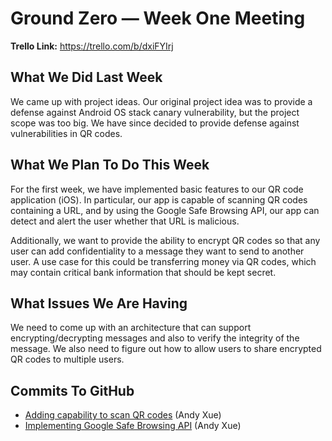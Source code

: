 # Ground Zero — Week One Meeting

**Trello Link:** https://trello.com/b/dxiFYIrj

## What We Did Last Week

We came up with project ideas. Our original project idea was to provide a
defense against Android OS stack canary vulnerability, but the project scope was
too big. We have since decided to provide defense against vulnerabilities in QR
codes.

## What We Plan To Do This Week

For the first week, we have implemented basic features to our QR code
application (iOS). In particular, our app is capable of scanning QR codes
containing a URL, and by using the Google Safe Browsing API, our app can detect
and alert the user whether that URL is malicious.

Additionally, we want to provide the ability to encrypt QR codes so that any
user can add confidentiality to a message they want to send to another user. A
use case for this could be transferring money via QR codes, which may contain
critical bank information that should be kept secret.

## What Issues We Are Having

We need to come up with an architecture that can support encrypting/decrypting
messages and also to verify the integrity of the message. We also need to figure
out how to allow users to share encrypted QR codes to multiple users.

## Commits To GitHub

- [Adding capability to scan QR codes](https://github.com/andyx227/QRGuard/commit/7a8fbb139b6db9176ccbf88a4a9ec99b17fdda98#diff-deb6eb84778ba1a4a836b436063c5f86) (Andy Xue)
- [Implementing Google Safe Browsing API](https://github.com/andyx227/QRGuard/commit/d98ae82e79efaf48c978f34df735d0684e46a76e#diff-deb6eb84778ba1a4a836b436063c5f86) (Andy Xue)